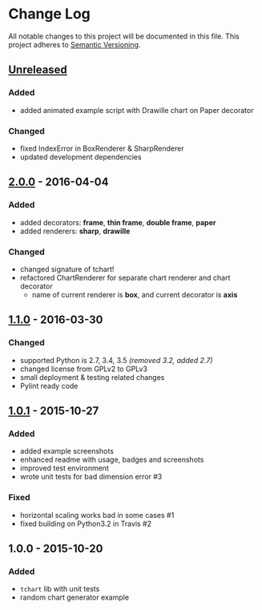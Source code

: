 # Change Log
All notable changes to this project will be documented in this file.
This project adheres to [Semantic Versioning](http://semver.org/).


## [Unreleased][unreleased]
### Added
- added animated example script with Drawille chart on Paper decorator

### Changed
- fixed IndexError in BoxRenderer & SharpRenderer
- updated development dependencies


## [2.0.0] - 2016-04-04
### Added
- added decorators: **frame**, **thin frame**, **double frame**, **paper**
- added renderers: **sharp**, **drawille**

### Changed
- changed signature of tchart!
- refactored ChartRenderer for separate chart renderer and chart decorator
    - name of current renderer is **box**, and current decorator is **axis**


## [1.1.0] - 2016-03-30
### Changed
- supported Python is 2.7, 3.4, 3.5 *(removed 3.2, added 2.7)*
- changed license from GPLv2 to GPLv3
- small deployment & testing related changes
- Pylint ready code


## [1.0.1] - 2015-10-27
### Added
- added example screenshots
- enhanced readme with usage, badges and screenshots
- improved test environment
- wrote unit tests for bad dimension error #3

### Fixed
- horizontal scaling works bad in some cases #1
- fixed building on Python3.2 in Travis #2


## 1.0.0 - 2015-10-20
### Added
- ``tchart`` lib with unit tests
- random chart generator example


[unreleased]: https://github.com/andras-tim/tchart/compare/v2.0.0...HEAD
[2.0.0]: https://github.com/andras-tim/tchart/compare/v1.1.0...v2.0.0
[1.1.0]: https://github.com/andras-tim/tchart/compare/v1.0.1...v1.1.0
[1.0.1]: https://github.com/andras-tim/tchart/compare/v1.0.0...v1.0.1
